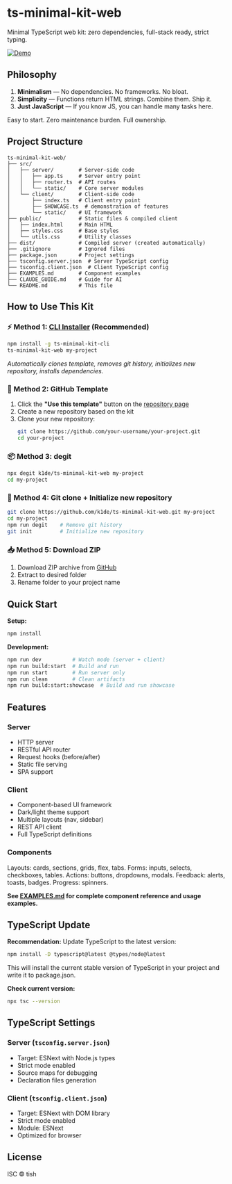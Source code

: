 # ts-minimal-kit-web

Minimal TypeScript web kit: zero dependencies, full-stack ready, strict typing.

[![Demo](https://img.shields.io/badge/demo-live-success)](https://ts-minimal-kit-web.netlify.app)

## Philosophy

1. **Minimalism** — No dependencies. No frameworks. No bloat.
2. **Simplicity** — Functions return HTML strings. Combine them. Ship it.
3. **Just JavaScript** — If you know JS, you can handle many tasks here.

Easy to start. Zero maintenance burden. Full ownership.

## Project Structure

```
ts-minimal-kit-web/
├── src/
│   ├── server/        # Server-side code
│   │   ├── app.ts     # Server entry point
│   │   ├── router.ts  # API routes
│   │   └── static/    # Core server modules
│   └── client/        # Client-side code
│       ├── index.ts   # Client entry point
│       ├── SHOWCASE.ts  # demonstration of features
│       └── static/    # UI framework
├── public/            # Static files & compiled client
│   ├── index.html     # Main HTML
│   ├── styles.css     # Base styles
│   └── utils.css      # Utility classes
├── dist/              # Compiled server (created automatically)
├── .gitignore         # Ignored files
├── package.json       # Project settings
├── tsconfig.server.json  # Server TypeScript config
├── tsconfig.client.json  # Client TypeScript config
├── EXAMPLES.md        # Component examples
├── CLAUDE_GUIDE.md    # Guide for AI
└── README.md          # This file
```

## How to Use This Kit

### ⚡ Method 1: [CLI Installer](https://www.npmjs.com/package/ts-minimal-kit-cli) (Recommended)

```bash
npm install -g ts-minimal-kit-cli
ts-minimal-kit-web my-project
```

_Automatically clones template, removes git history, initializes new repository, installs dependencies._

### 🎯 Method 2: GitHub Template

1. Click the **"Use this template"** button on the [repository page](https://github.com/k1de/ts-minimal-kit-web)
2. Create a new repository based on the kit
3. Clone your new repository:
    ```bash
    git clone https://github.com/your-username/your-project.git
    cd your-project
    ```

### 📦 Method 3: degit

```bash
npx degit k1de/ts-minimal-kit-web my-project
cd my-project
```

### 🔄 Method 4: Git clone + Initialize new repository

```bash
git clone https://github.com/k1de/ts-minimal-kit-web.git my-project
cd my-project
npm run degit    # Remove git history
git init         # Initialize new repository
```

### 📥 Method 5: Download ZIP

1. Download ZIP archive from [GitHub](https://github.com/k1de/ts-minimal-kit-web/archive/refs/heads/main.zip)
2. Extract to desired folder
3. Rename folder to your project name

## Quick Start

**Setup:**

```bash
npm install
```

**Development:**

```bash
npm run dev          # Watch mode (server + client)
npm run build:start  # Build and run
npm run start        # Run server only
npm run clean        # Clean artifacts
npm run build:start:showcase  # Build and run showcase
```

## Features

### Server

-   HTTP server
-   RESTful API router
-   Request hooks (before/after)
-   Static file serving
-   SPA support

### Client

-   Component-based UI framework
-   Dark/light theme support
-   Multiple layouts (nav, sidebar)
-   REST API client
-   Full TypeScript definitions

### Components

Layouts: cards, sections, grids, flex, tabs.
Forms: inputs, selects, checkboxes, tables.
Actions: buttons, dropdowns, modals.
Feedback: alerts, toasts, badges.
Progress: spinners.

**See [EXAMPLES.md](./EXAMPLES.md) for complete component reference and usage examples.**

## TypeScript Update

**Recommendation:** Update TypeScript to the latest version:

```bash
npm install -D typescript@latest @types/node@latest
```

This will install the current stable version of TypeScript in your project and write it to package.json.

**Check current version:**

```bash
npx tsc --version
```

## TypeScript Settings

### Server (`tsconfig.server.json`)

-   Target: ESNext with Node.js types
-   Strict mode enabled
-   Source maps for debugging
-   Declaration files generation

### Client (`tsconfig.client.json`)

-   Target: ESNext with DOM library
-   Strict mode enabled
-   Module: ESNext
-   Optimized for browser

## License

ISC © tish

